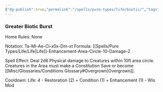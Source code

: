 ```yaml
---
{"dg-publish":true,"permalink":"/spells/pure-types/life/biotic/","tags":["Spell/Life","Spell/Damage"]}
---
```


### Greater Biotic Burst
Home Rules: None

Notation: Ta-Ml-Ae-Ci-x0x-Dm-xt
Formula: [[Spells/Pure Types/Life/Life\|Life]]-Enhancement-Area-Circle-10-Damage-2

Spell Effect: 
Deal 2d6 Physical damage to Creatures within 10ft area circle. Creatures in the Area must make a Constitution Save or become [[Misc/Glossaries/Conditions Glossary#Overgrown\|Overgrown]].

Cooldown:
Life: 4 - Restoration (2) + Condition (1) + Enhancement (1) - Wis Mod